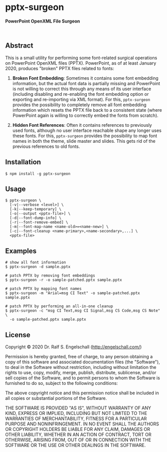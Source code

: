 
pptx-surgeon
============

**PowerPoint OpenXML File Surgeon**

<p/>
<img src="https://nodei.co/npm/pptx-surgeon.png?downloads=true&stars=true" alt=""/>

<p/>
<img src="https://david-dm.org/rse/pptx-surgeon.png" alt=""/>

Abstract
--------

This is a small utility for performing some font-related surgical
operations on PowerPoint OpenXML files (PPTX). PowerPoint, as of at least
January 2020, produces "broken" PPTX files related to fonts:

1. **Broken Font Embedding**:
   Sometimes it contains some font embedding information,
   but the actual font data is partially missing and PowerPoint is not
   willing to correct this through any means of its user interface
   (including disabling and re-enabling the font embedding option or
   exporting and re-importing via XML format). For this, `pptx-surgeon`
   provides the possibility to completely remove all font embedding
   information which resets the PPTX file back to a consistent state
   (where PowerPoint again is willing to correctly embed the fonts from
   scratch).

2. **Hidden Font References**:
   Often it contains references to previously used fonts, although no
   user interface reachable shape any longer uses these fonts. For this,
   `pptx-surgeon` provides the possibility to map font names in both
   the theme, slide master and slides. This gets rid of the previous
   references to old fonts.

Installation
------------

```
$ npm install -g pptx-surgeon
```

Usage
-----

```
$ pptx-surgeon \
  [-v|--verbose <level>] \
  [-k|--keep-temporary] \
  [-o|--output <pptx-file>] \
  [-d|--font-dump-info] \
  [-r|--font-remove-embed] \
  [-m|--font-map-name <name-old>=<name-new>] \
  [-c|--font-cleanup <name-primary>,<name-secondary>,...] \
  <pptx-file>
```

Examples
--------

```
# show all font information
$ pptx-surgeon -d sample.pptx

# patch PPTX by removing font embeddings
$ pptx-surgeon -r -o sample-patched.pptx sample.pptx

# patch PPTX by mapping font names
$ pptx-surgeon -m "Arial=msg CI Text" -o sample-patched.pptx sample.pptx

# patch PPTX by performing an all-in-one cleanup
$ pptx-surgeon -c "msg CI Text,msg CI Signal,msg CS Code,msg CS Note" \
  -o sample-patched.pptx sample.pptx
```

License
-------

Copyright &copy; 2020 Dr. Ralf S. Engelschall (http://engelschall.com/)

Permission is hereby granted, free of charge, to any person obtaining
a copy of this software and associated documentation files (the
"Software"), to deal in the Software without restriction, including
without limitation the rights to use, copy, modify, merge, publish,
distribute, sublicense, and/or sell copies of the Software, and to
permit persons to whom the Software is furnished to do so, subject to
the following conditions:

The above copyright notice and this permission notice shall be included
in all copies or substantial portions of the Software.

THE SOFTWARE IS PROVIDED "AS IS", WITHOUT WARRANTY OF ANY KIND,
EXPRESS OR IMPLIED, INCLUDING BUT NOT LIMITED TO THE WARRANTIES OF
MERCHANTABILITY, FITNESS FOR A PARTICULAR PURPOSE AND NONINFRINGEMENT.
IN NO EVENT SHALL THE AUTHORS OR COPYRIGHT HOLDERS BE LIABLE FOR ANY
CLAIM, DAMAGES OR OTHER LIABILITY, WHETHER IN AN ACTION OF CONTRACT,
TORT OR OTHERWISE, ARISING FROM, OUT OF OR IN CONNECTION WITH THE
SOFTWARE OR THE USE OR OTHER DEALINGS IN THE SOFTWARE.

